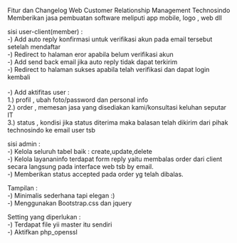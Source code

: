 Fitur dan Changelog 
Web Customer Relationship Management Technosindo
Memberikan jasa pembuatan software meliputi app mobile, logo , web dll

sisi user-client(member) :<br/>
-) Add auto reply konfirmasi untuk verifikasi akun pada email tersebut setelah mendaftar <br/>
-) Redirect to halaman eror apabila belum verifikasi akun <br/>
-) Add send back email jika auto reply tidak dapat terkirim <br/>
-) Redirect to halaman sukses apabila telah verifikasi dan dapat login kembali <br/><br/>
-) Add aktifitas user : <br/>
1.) profil , ubah foto/password dan personal info <br/>
2.) order , memesan jasa yang disediakan kami/konsultasi keluhan seputar IT <br/>
3.) status , kondisi jika status diterima maka balasan telah dikirim dari pihak technosindo ke email user tsb <br/>

sisi admin :<br/>
-) Kelola seluruh tabel baik : create,update,delete <br/> 
-) Kelola layananinfo terdapat form reply yaitu membalas order dari client secara langsung pada interface web tsb by   email.<br/>
-) Memberikan status accepted pada order yg telah dibalas.<br/>

Tampilan : <br/>
-) Minimalis sederhana tapi elegan :) <br/>
-) Menggunakan Bootstrap.css dan jquery <br/>

Setting yang diperlukan :<br/>
-) Terdapat file yii master itu sendiri<br/> 
-) Aktifkan php_openssl<br/>
